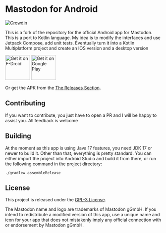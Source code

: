 Mastodon for Android
======================

[![Crowdin](https://badges.crowdin.net/mastodon-for-android/localized.svg)](https://crowdin.com/project/mastodon-for-android)

This is a fork of the repository for the official Android app for Mastodon. This is a port to Kotlin language. My idea is to modify the interfaces and use Jetpack Compose, add unit tests. Eventually turn it into a Kotlin Multiplatform project and create an IOS version and a desktop version

[<img src="https://fdroid.gitlab.io/artwork/badge/get-it-on.png"
     alt="Get it on F-Droid"
     height="80">](https://f-droid.org/packages/org.joinmastodon.android/)
[<img src="https://play.google.com/intl/en_us/badges/images/generic/en-play-badge.png"
     alt="Get it on Google Play"
     height="80">](https://play.google.com/store/apps/details?id=org.joinmastodon.android)

Or get the APK from the [The Releases Section](https://github.com/mastodon/mastodon-android/releases/latest).

## Contributing
If you want to contribute, you just have to open a PR and I will be happy to assist you. All feedback is welcome

## Building

At the moment as this app is using Java 17 features, you need JDK 17 or newer to build it. Other than that, everything is pretty standard. You can either import the project into Android Studio and build it from there, or run the following command in the project directory:

```
./gradlew assembleRelease
```

## License

This project is released under the [GPL-3 License](./LICENSE).

The Mastodon name and logo are trademarks of Mastodon gGmbH. If you intend to redistribute a modified version of this app, use a unique name and icon for your app that does not mistakenly imply any official connection with or endorsement by Mastodon gGmbH.
